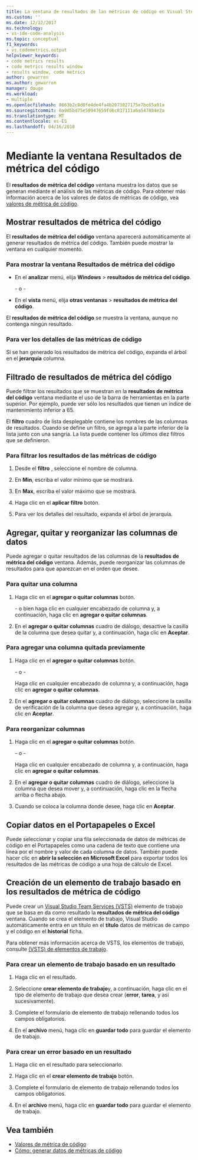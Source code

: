 ```yaml
---
title: La ventana de resultados de las métricas de código en Visual Studio | Documentos de Microsoft
ms.custom: ''
ms.date: 12/12/2017
ms.technology:
- vs-ide-code-analysis
ms.topic: conceptual
f1_keywords:
- vs.codemetrics.output
helpviewer_keywords:
- code metrics results
- code metrics results window
- results window, code metrics
author: gewarren
ms.author: gewarren
manager: douge
ms.workload:
- multiple
ms.openlocfilehash: 8663b2c8d0fe4de4fa4b2073827175e7bc65a91a
ms.sourcegitcommit: 6a9d5bd75e50947659fd6c837111a6a547884e2a
ms.translationtype: MT
ms.contentlocale: es-ES
ms.lasthandoff: 04/16/2018
---
```

# <a name="using-the-code-metrics-results-window"></a>Mediante la ventana Resultados de métrica del código

El **resultados de métrica del código** ventana muestra los datos que se generan mediante el análisis de las métricas de código. Para obtener más información acerca de los valores de datos de métricas de código, vea [valores de métrica de código](../code-quality/code-metrics-values.md).

## <a name="displaying-code-metrics-results"></a>Mostrar resultados de métrica del código

El **resultados de métrica del código** ventana aparecerá automáticamente al generar resultados de métrica del código. También puede mostrar la ventana en cualquier momento.

### <a name="to-display-the-code-metrics-results-window"></a>Para mostrar la ventana Resultados de métrica del código

- En el **analizar** menú, elija **Windows** > **resultados de métrica del código**.

   \- o -

- En el **vista** menú, elija **otras ventanas** > **resultados de métrica del código**.

El **resultados de métrica del código** se muestra la ventana, aunque no contenga ningún resultado.

### <a name="to-view-code-metrics-details"></a>Para ver los detalles de las métricas de código

Si se han generado los resultados de métrica del código, expanda el árbol en el **jerarquía** columna.

## <a name="filtering-code-metrics-results"></a>Filtrado de resultados de métrica del código

Puede filtrar los resultados que se muestran en la **resultados de métrica del código** ventana mediante el uso de la barra de herramientas en la parte superior. Por ejemplo, puede ver sólo los resultados que tienen un índice de mantenimiento inferior a 65.

El **filtro** cuadro de lista desplegable contiene los nombres de las columnas de resultados. Cuando se define un filtro, se agrega a la parte inferior de la lista junto con una sangría. La lista puede contener los últimos diez filtros que se definieron.

### <a name="to-filter-the-code-metrics-results"></a>Para filtrar los resultados de las métricas de código

1.  Desde el **filtro** , seleccione el nombre de columna.

2.  En **Min**, escriba el valor mínimo que se mostrará.

3.  En **Max**, escriba el valor máximo que se mostrará.

4.  Haga clic en el **aplicar filtro** botón.

5.  Para ver los detalles del resultado, expanda el árbol de jerarquía.

## <a name="adding-removing-and-rearranging-data-columns"></a>Agregar, quitar y reorganizar las columnas de datos

Puede agregar o quitar resultados de las columnas de la **resultados de métrica del código** ventana. Además, puede reorganizar las columnas de resultados para que aparezcan en el orden que desee.

### <a name="to-remove-a-column"></a>Para quitar una columna

1. Haga clic en el **agregar o quitar columnas** botón.

     \- o bien haga clic en cualquier encabezado de columna y, a continuación, haga clic en **agregar o quitar columnas**.

1. En el **agregar o quitar columnas** cuadro de diálogo, desactive la casilla de la columna que desea quitar y, a continuación, haga clic en **Aceptar**.

### <a name="to-add-a-previously-removed-column"></a>Para agregar una columna quitada previamente

1. Haga clic en el **agregar o quitar columnas** botón.

     \- o -

     Haga clic en cualquier encabezado de columna y, a continuación, haga clic en **agregar o quitar columnas**.

1. En el **agregar o quitar columnas** cuadro de diálogo, seleccione la casilla de verificación de la columna que desea agregar y, a continuación, haga clic en **Aceptar**.

### <a name="to-rearrange-columns"></a>Para reorganizar columnas

1. Haga clic en el **agregar o quitar columnas** botón.

     \- o -

     Haga clic en cualquier encabezado de columna y, a continuación, haga clic en **agregar o quitar columnas**.

1. En el **agregar o quitar columnas** cuadro de diálogo, seleccione la columna que desea mover y, a continuación, haga clic en la flecha arriba o flecha abajo.

1. Cuando se coloca la columna donde desee, haga clic en **Aceptar**.

## <a name="copying-data-to-the-clipboard-or-excel"></a>Copiar datos en el Portapapeles o Excel

Puede seleccionar y copiar una fila seleccionada de datos de métricas de código en el Portapapeles como una cadena de texto que contiene una línea por el nombre y valor de cada columna de datos. También puede hacer clic en **abrir la selección en Microsoft Excel** para exportar todos los resultados de las métricas de código a una hoja de cálculo de Excel.

## <a name="creating-a-work-item-based-on-code-metric-results"></a>Creación de un elemento de trabajo basado en los resultados de métrica de código

Puede crear un [Visual Studio Team Services (VSTS)](/vsts/index) elemento de trabajo que se basa en da como resultado la **resultados de métrica del código** ventana. Cuando se crea el elemento de trabajo, Visual Studio automáticamente entra en un título en el **título** datos de métricas de campo y el código en el **historial** ficha.

Para obtener más información acerca de VSTS, los elementos de trabajo, consulte [(VSTS) de elementos de trabajo](/vsts/work/work-items/index).

### <a name="to-create-a-work-item-based-on-a-result"></a>Para crear un elemento de trabajo basado en un resultado

1.  Haga clic en el resultado.

2.  Seleccione **crear elemento de trabajo**y, a continuación, haga clic en el tipo de elemento de trabajo que desea crear (**error**, **tarea**, y así sucesivamente).

3.  Complete el formulario de elemento de trabajo rellenando todos los campos obligatorios.

4.  En el **archivo** menú, haga clic en **guardar todo** para guardar el elemento de trabajo.

### <a name="to-create-a-bug-based-on-a-result"></a>Para crear un error basado en un resultado

1.  Haga clic en el resultado para seleccionarlo.

2.  Haga clic en el **crear elemento de trabajo** botón.

3.  Complete el formulario de elemento de trabajo rellenando todos los campos obligatorios.

4.  En el **archivo** menú, haga clic en **guardar todo** para guardar el elemento de trabajo.

## <a name="see-also"></a>Vea también

- [Valores de métrica de código](../code-quality/code-metrics-values.md)
- [Cómo: generar datos de métricas de código](../code-quality/how-to-generate-code-metrics-data.md)